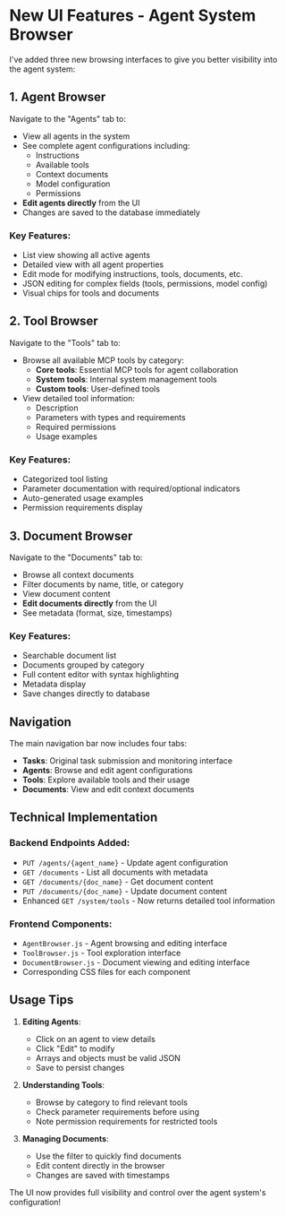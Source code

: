 # New UI Features - Agent System Browser

I've added three new browsing interfaces to give you better visibility into the agent system:

## 1. Agent Browser

Navigate to the "Agents" tab to:
- View all agents in the system
- See complete agent configurations including:
  - Instructions
  - Available tools
  - Context documents
  - Model configuration
  - Permissions
- **Edit agents directly** from the UI
- Changes are saved to the database immediately

### Key Features:
- List view showing all active agents
- Detailed view with all agent properties
- Edit mode for modifying instructions, tools, documents, etc.
- JSON editing for complex fields (tools, permissions, model config)
- Visual chips for tools and documents

## 2. Tool Browser

Navigate to the "Tools" tab to:
- Browse all available MCP tools by category:
  - **Core tools**: Essential MCP tools for agent collaboration
  - **System tools**: Internal system management tools
  - **Custom tools**: User-defined tools
- View detailed tool information:
  - Description
  - Parameters with types and requirements
  - Required permissions
  - Usage examples

### Key Features:
- Categorized tool listing
- Parameter documentation with required/optional indicators
- Auto-generated usage examples
- Permission requirements display

## 3. Document Browser

Navigate to the "Documents" tab to:
- Browse all context documents
- Filter documents by name, title, or category
- View document content
- **Edit documents directly** from the UI
- See metadata (format, size, timestamps)

### Key Features:
- Searchable document list
- Documents grouped by category
- Full content editor with syntax highlighting
- Metadata display
- Save changes directly to database

## Navigation

The main navigation bar now includes four tabs:
- **Tasks**: Original task submission and monitoring interface
- **Agents**: Browse and edit agent configurations
- **Tools**: Explore available tools and their usage
- **Documents**: View and edit context documents

## Technical Implementation

### Backend Endpoints Added:
- `PUT /agents/{agent_name}` - Update agent configuration
- `GET /documents` - List all documents with metadata
- `GET /documents/{doc_name}` - Get document content
- `PUT /documents/{doc_name}` - Update document content
- Enhanced `GET /system/tools` - Now returns detailed tool information

### Frontend Components:
- `AgentBrowser.js` - Agent browsing and editing interface
- `ToolBrowser.js` - Tool exploration interface
- `DocumentBrowser.js` - Document viewing and editing interface
- Corresponding CSS files for each component

## Usage Tips

1. **Editing Agents**: 
   - Click on an agent to view details
   - Click "Edit" to modify
   - Arrays and objects must be valid JSON
   - Save to persist changes

2. **Understanding Tools**:
   - Browse by category to find relevant tools
   - Check parameter requirements before using
   - Note permission requirements for restricted tools

3. **Managing Documents**:
   - Use the filter to quickly find documents
   - Edit content directly in the browser
   - Changes are saved with timestamps

The UI now provides full visibility and control over the agent system's configuration!